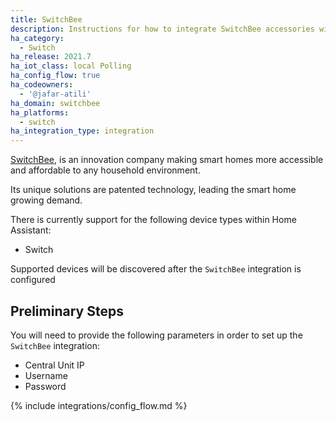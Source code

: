 ```yaml
---
title: SwitchBee
description: Instructions for how to integrate SwitchBee accessories within Home Assistant.
ha_category:
  - Switch
ha_release: 2021.7
ha_iot_class: local Polling
ha_config_flow: true
ha_codeowners:
  - '@jafar-atili'
ha_domain: switchbee
ha_platforms:
  - switch
ha_integration_type: integration
---
```


[SwitchBee](https://www.switchbee.com), is an innovation company making smart homes more accessible and affordable to any household environment. 

Its unique solutions are patented technology, leading the smart home growing demand.

There is currently support for the following device types within Home Assistant:

- Switch

Supported devices will be discovered after the `SwitchBee` integration is configured

## Preliminary Steps

You will need to provide the following parameters in order to set up the `SwitchBee` integration:

- Central Unit IP
- Username
- Password


{% include integrations/config_flow.md %}